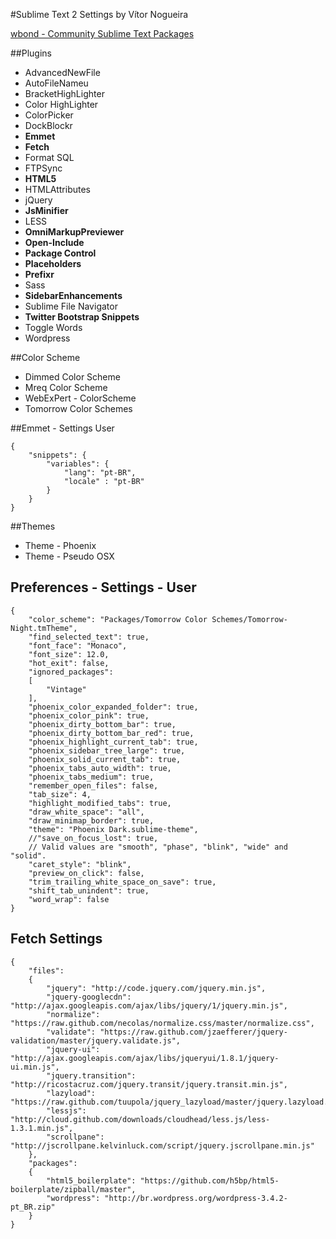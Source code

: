 #Sublime Text 2 Settings by Vítor Nogueira

[wbond - Community Sublime Text Packages](http://wbond.net/sublime_packages/community)

##Plugins

- AdvancedNewFile
- AutoFileNameu
- BracketHighLighter
- Color HighLighter
- ColorPicker
- DockBlockr
- **Emmet**
- **Fetch**
- Format SQL
- FTPSync
- **HTML5**
- HTMLAttributes
- jQuery
- **JsMinifier**
- LESS
- **OmniMarkupPreviewer**
- **Open-Include**
- **Package Control**
- **Placeholders**
- **Prefixr**
- Sass
- **SidebarEnhancements**
- Sublime File Navigator
- **Twitter Bootstrap Snippets**
- Toggle Words
- Wordpress

##Color Scheme

- Dimmed Color Scheme
- Mreq Color Scheme
- WebExPert - ColorScheme
- Tomorrow Color Schemes

##Emmet - Settings User

	{
		"snippets": {
			"variables": {
				"lang": "pt-BR",
				"locale" : "pt-BR"
			}
		}
	}

##Themes

- Theme - Phoenix
- Theme - Pseudo OSX

## Preferences - Settings - User

	{
		"color_scheme": "Packages/Tomorrow Color Schemes/Tomorrow-Night.tmTheme",
		"find_selected_text": true,
		"font_face": "Monaco",
		"font_size": 12.0,
		"hot_exit": false,
		"ignored_packages":
		[
			"Vintage"
		],
		"phoenix_color_expanded_folder": true,
		"phoenix_color_pink": true,
		"phoenix_dirty_bottom_bar": true,
		"phoenix_dirty_bottom_bar_red": true,
		"phoenix_highlight_current_tab": true,
		"phoenix_sidebar_tree_large": true,
		"phoenix_solid_current_tab": true,
		"phoenix_tabs_auto_width": true,
		"phoenix_tabs_medium": true,
		"remember_open_files": false,
		"tab_size": 4,
		"highlight_modified_tabs": true,
		"draw_white_space": "all",
		"draw_minimap_border": true,
		"theme": "Phoenix Dark.sublime-theme",
		//"save_on_focus_lost": true,
		// Valid values are "smooth", "phase", "blink", "wide" and "solid".
		"caret_style": "blink",
		"preview_on_click": false,
		"trim_trailing_white_space_on_save": true,
		"shift_tab_unindent": true,
		"word_wrap": false
	}

## Fetch Settings

	{
		"files":
		{
			"jquery": "http://code.jquery.com/jquery.min.js",
			"jquery-googlecdn": "http://ajax.googleapis.com/ajax/libs/jquery/1/jquery.min.js",
			"normalize": "https://raw.github.com/necolas/normalize.css/master/normalize.css",
			"validate": "https://raw.github.com/jzaefferer/jquery-validation/master/jquery.validate.js",
			"jquery-ui": "http://ajax.googleapis.com/ajax/libs/jqueryui/1.8.1/jquery-ui.min.js",
			"jquery.transition": "http://ricostacruz.com/jquery.transit/jquery.transit.min.js",
			"lazyload": "https://raw.github.com/tuupola/jquery_lazyload/master/jquery.lazyload.min.js",
			"lessjs": "http://cloud.github.com/downloads/cloudhead/less.js/less-1.3.1.min.js",
			"scrollpane": "http://jscrollpane.kelvinluck.com/script/jquery.jscrollpane.min.js"
		},
		"packages":
		{
			"html5_boilerplate": "https://github.com/h5bp/html5-boilerplate/zipball/master",
			"wordpress": "http://br.wordpress.org/wordpress-3.4.2-pt_BR.zip"
		}
	}